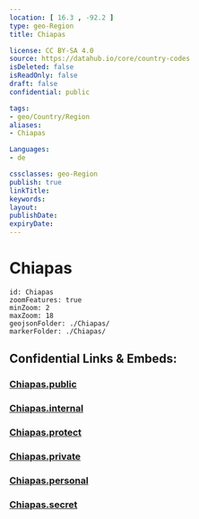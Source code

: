 ```yaml
---
location: [ 16.3 , -92.2 ] 
type: geo-Region
title: Chiapas

license: CC BY-SA 4.0
source: https://datahub.io/core/country-codes
isDeleted: false
isReadOnly: false
draft: false
confidential: public

tags:
- geo/Country/Region
aliases:
- Chiapas

Languages:
- de

cssclasses: geo-Region
publish: true
linkTitle: 
keywords: 
layout: 
publishDate: 
expiryDate: 
---
```


# Chiapas

```leaflet
id: Chiapas
zoomFeatures: true 
minZoom: 2 
maxZoom: 18
geojsonFolder: ./Chiapas/
markerFolder: ./Chiapas/
```


## Confidential Links & Embeds: 

### [Chiapas.public](/_public/\Earth\Continent\America~Central\Mexico\States~MexicoChiapas.public.md) 

### [Chiapas.internal](/_internal/\Earth\Continent\America~Central\Mexico\States~MexicoChiapas.internal.md) 

### [Chiapas.protect](/_protect/\Earth\Continent\America~Central\Mexico\States~MexicoChiapas.protect.md) 

### [Chiapas.private](/_private/\Earth\Continent\America~Central\Mexico\States~MexicoChiapas.private.md) 

### [Chiapas.personal](/_personal/\Earth\Continent\America~Central\Mexico\States~MexicoChiapas.personal.md) 

### [Chiapas.secret](/_secret/\Earth\Continent\America~Central\Mexico\States~MexicoChiapas.secret.md)

